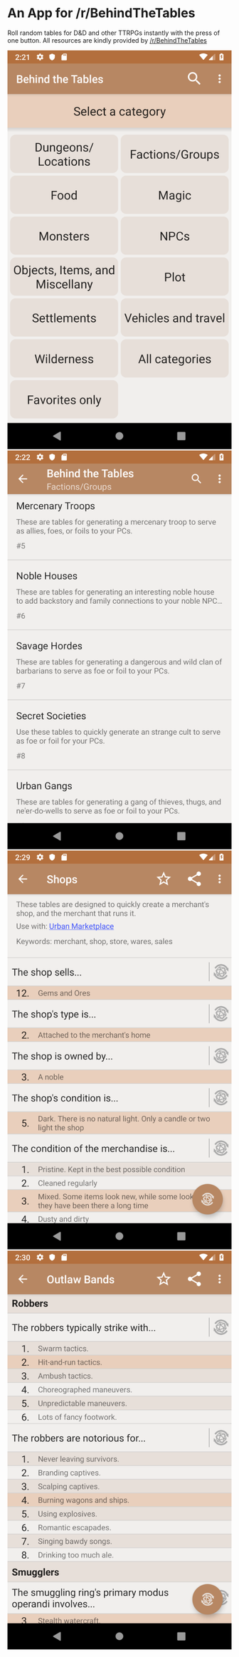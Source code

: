 # An App for /r/BehindTheTables

Roll random tables for D&D and other TTRPGs instantly with the press of one button.
All resources are kindly provided by [/r/BehindTheTables](https://www.reddit.com/r/BehindTheTables/)

![Category overview](/screenshots/Screenshot_1547994082.png)
![Table Select](/screenshots/Screenshot_1547994158.png)
![Random Table 1](/screenshots/Screenshot_1547994556.png)
![Random Table 2](/screenshots/Screenshot_1547994658.png)
